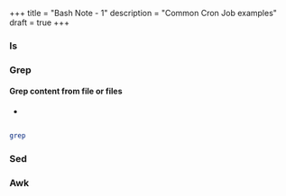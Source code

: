 +++
title = "Bash Note - 1"
description = "Common Cron Job examples"
draft = true
+++

### ls




### Grep

#### Grep content from file or files

* 

```sh

grep 

```

### Sed



### Awk

